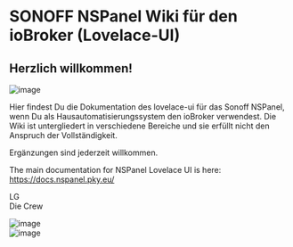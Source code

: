 # SONOFF NSPanel Wiki für den ioBroker (Lovelace-UI)
## Herzlich willkommen!

![image](https://user-images.githubusercontent.com/102996011/215601019-1e10bacd-8f7f-49a0-8bbf-ab7a38b58743.png)

Hier findest Du die Dokumentation des lovelace-ui für das Sonoff NSPanel, wenn Du als Hausautomatisierungssystem den ioBroker verwendest.
Die Wiki ist untergliedert in verschiedene Bereiche und sie erfüllt nicht den Anspruch der Vollständigkeit.

Ergänzungen sind jederzeit willkommen.


The main documentation for NSPanel Lovelace UI is here: https://docs.nspanel.pky.eu/

LG  
Die Crew

![image](https://user-images.githubusercontent.com/102996011/191578765-fca188e1-6b16-4a8f-8e10-63224d2145c2.png)  
![image](https://user-images.githubusercontent.com/102996011/194638928-726efb42-5a21-4a98-826d-aede7b726836.png)



